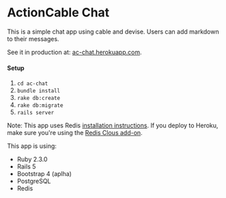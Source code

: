 # ActionCable Chat

This is a simple chat app using cable and devise. Users can add markdown to their messages.

See it in production at: [ac-chat.herokuapp.com](http://ac-chat.herokuapp.com).

#### Setup

1. `cd ac-chat`
2. `bundle install`
3. `rake db:create`
4. `rake db:migrate`
5. `rails server`

Note: This app uses Redis [installation instructions](https://redis.io/topics/quickstart). If you deploy to Heroku, make sure you're using the [Redis Clous add-on](https://elements.heroku.com/addons/rediscloud).

This app is using: 

- Ruby 2.3.0
- Rails 5
- Bootstrap 4 (aplha)
- PostgreSQL
- Redis